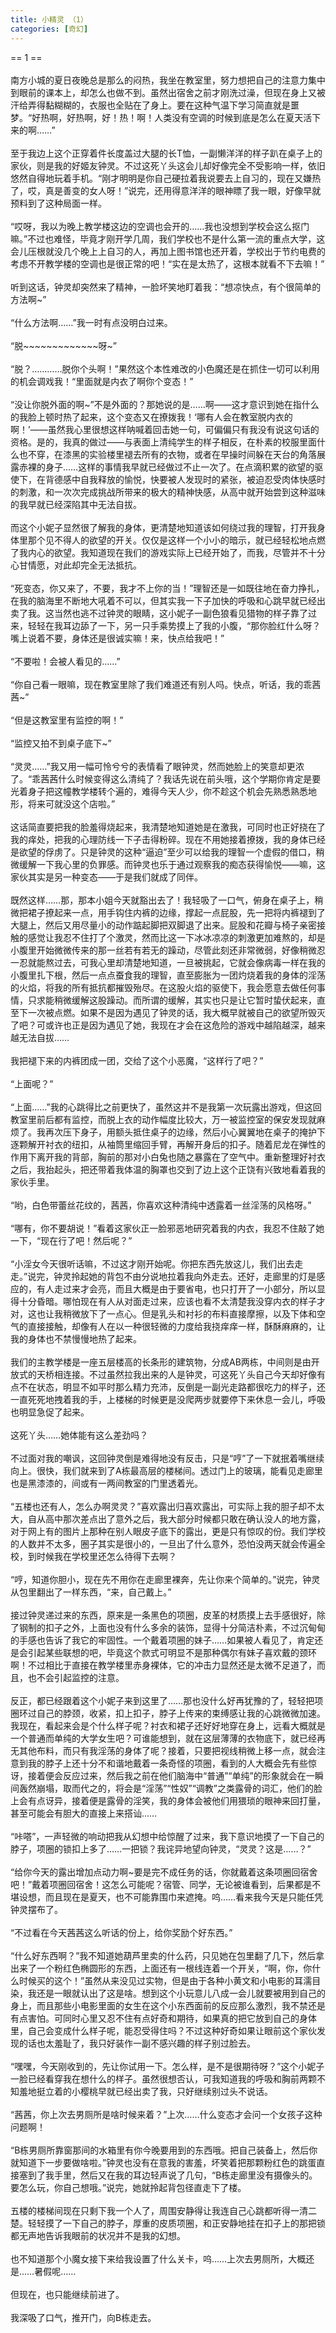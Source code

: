 ```yaml
---
title: 小精灵 （1）
categories: [奇幻]
---
```


== 1 ==<br><br>南方小城的夏日夜晚总是那么的闷热，我坐在教室里，努力想把自己的注意力集中到眼前的课本上，却怎么也做不到。虽然出宿舍之前才刚洗过澡，但现在身上又被汗给弄得黏糊糊的，衣服也全贴在了身上。要在这种气温下学习简直就是噩梦。“好热啊，好热啊，好！热！啊！人类没有空调的时候到底是怎么在夏天活下来的啊……”<br><br>至于我边上这个正穿着件长度盖过大腿的长T恤，一副懒洋洋的样子趴在桌子上的家伙，则是我的好姬友钟灵。不过这死丫头这会儿却好像完全不受影响一样，依旧悠然自得地玩着手机。“刚才明明是你自己硬拉着我说要去上自习的，现在又嫌热了，哎，真是善变的女人呀！”说完，还用得意洋洋的眼神瞟了我一眼，好像早就预料到了这种局面一样。<br><br>“哎呀，我以为晚上教学楼这边的空调也会开的……我也没想到学校会这么抠门嘛。”不过也难怪，毕竟才刚开学几周，我们学校也不是什么第一流的重点大学，这会儿压根就没几个晚上上自习的人，再加上图书馆也还开着，学校出于节约电费的考虑不开教学楼的空调也是很正常的吧！“实在是太热了，这根本就看不下去嘛！”<br><br>听到这话，钟灵却突然来了精神，一脸坏笑地盯着我：“想凉快点，有个很简单的方法啊\~”<br><br>“什么方法啊……”我一时有点没明白过来。<br><br>“脱\~\~\~\~\~\~\~\~\~\~\~\~\~呀\~”<br><br>“脱？…………脱你个头啊！”果然这个本性难改的小色魔还是在抓住一切可以利用的机会调戏我！“里面就是内衣了啊你个变态！”<br><br>“没让你脱外面的啊\~”不是外面的？那她说的是……啊——这才意识到她在指什么的我脸上顿时热了起来，这个变态又在撩拨我！‘哪有人会在教室脱内衣的啊！’——虽然我心里很想这样呐喊着回击她一句，可偏偏只有我没有说这句话的资格。是的，我真的做过——与表面上清纯学生的样子相反，在朴素的校服里面什么也不穿，在漆黑的实验楼里褪去所有的衣物，或者在早操时间躲在天台的角落展露赤裸的身子……这样的事情我早就已经做过不止一次了。在点滴积累的欲望的驱使下，在背德感中自我释放的愉悦，快要被人发现时的紧张，被迫忍受肉体快感时的刺激，和一次次完成挑战所带来的极大的精神快感，从高中就开始尝到这种滋味的我早就已经深陷其中无法自拔。<br><br>而这个小妮子显然很了解我的身体，更清楚地知道该如何绕过我的理智，打开我身体里那个见不得人的欲望的开关。仅仅是这样一个小小的暗示，就已经轻松地点燃了我内心的欲望。我知道现在我们的游戏实际上已经开始了，而我，尽管并不十分心甘情愿，对此却完全无法抵抗。<br><br>“死变态，你又来了，不要，我才不上你的当！”理智还是一如既往地在奋力挣扎，在我的脑海里不断地大吼着不可以，但其实我一下子加快的呼吸和心跳早就已经出卖了我。这当然也逃不过钟灵的眼睛，这小妮子一副色狼看见猎物的样子靠了过来，轻轻在我耳边舔了一下，另一只手乘势摸上了我的小腹，“那你脸红什么呀？嘴上说着不要，身体还是很诚实嘛！来，快点给我吧！”<br><br>“不要啦！会被人看见的……”<br><br>“你自己看一眼嘛，现在教室里除了我们难道还有别人吗。快点，听话，我的乖茜茜\~”<br><br>“但是这教室里有监控的啊！”<br><br>“监控又拍不到桌子底下\~”<br><br>“灵灵……”我又用一幅可怜兮兮的表情看了眼钟灵，然而她脸上的笑意却更浓了。“乖茜茜什么时候变得这么清纯了？我话先说在前头哦，这个学期你肯定是要光着身子把这幢教学楼转个遍的，难得今天人少，你不趁这个机会先熟悉熟悉地形，将来可就没这个店啦。”<br><br>这话简直要把我的脸羞得烧起来，我清楚地知道她是在激我，可同时也正好挠在了我的痒处，把我的心理防线一下子击得粉碎。现在不用她接着撩拨，我的身体已经是欲望的俘虏了。只是钟灵的这种“逼迫”至少可以给我的理智一个虚假的借口，稍微缓解一下我心里的负罪感。而钟灵也乐于通过观察我的痴态获得愉悦——嘛，这家伙其实是另一种变态——于是我们就成了同伴。<br><br>既然这样……那，那本小姐今天就豁出去了！我轻吸了一口气，俯身在桌子上，稍微把裙子撩起来一点，用手钩住内裤的边缘，撑起一点屁股，先一把将内裤褪到了大腿上，然后又用尽量小的动作踮起脚把双脚退了出来。屁股和花瓣与椅子亲密接触的感觉让我忍不住打了个激灵，然而比这一下冰冰凉凉的刺激更加难熬的，却是小腹里开始微微传来的那一丝若有若无的躁动，尽管此刻还非常微弱，好像稍微忍一忍就能熬过去，可我心里却清楚地知道，一旦被挑起，它就会像病毒一样在我的小腹里扎下根，然后一点点蚕食我的理智，直至膨胀为一团灼烧着我的身体的淫荡的火焰，将我的所有抵抗都摧毁殆尽。在这股火焰的驱使下，我会愿意去做任何事情，只求能稍微缓解这股躁动。而所谓的缓解，其实也只是让它暂时蛰伏起来，直至下一次被点燃。如果不是因为遇见了钟灵的话，我大概早就被自己的欲望所毁灭了吧？可或许也正是因为遇见了她，我现在才会在这危险的游戏中越陷越深，越来越无法自拔……<br><br>我把褪下来的内裤团成一团，交给了这个小恶魔，“这样行了吧？”<br><br>“上面呢？”<br><br>“上面……”我的心跳得比之前更快了，虽然这并不是我第一次玩露出游戏，但这回教室里前后都有监控，而脱上衣的动作幅度比较大，万一被监控室的保安发现就麻烦了。我再次压下身子，用额头抵住桌子的边缘，然后小心翼翼地在桌子的掩护下逐颗解开衬衣的纽扣，从袖筒里缩回手臂，再解开身后的扣子。随着尼龙在弹性的作用下离开我的背部，胸前的那对小白兔也随之暴露在了空气中。重新整理好衬衣之后，我抬起头，把还带着我体温的胸罩也交到了边上这个正饶有兴致地看着我的家伙手里。<br><br>“哟，白色带蕾丝花纹的，茜茜，你喜欢这种清纯中透露着一丝淫荡的风格呀。”<br><br>“哪有，你不要胡说！”看着这家伙正一脸邪恶地研究着我的内衣，我忍不住敲了她一下，“现在行了吧！然后呢？”<br><br>“小淫女今天很听话嘛，不过这才刚开始呢。你把东西先放这儿，我们出去走走。”说完，钟灵拎起她的背包不由分说地拉着我向外走去。还好，走廊里的灯是感应的，有人走过来才会亮，而且大概是由于要省电，也只打开了一小部分，所以显得十分昏暗。哪怕现在有人从对面走过来，应该也看不太清楚我没穿内衣的样子才对，这也让我稍微放下了一点心。但是乳头和衬衫的布料直接摩擦，以及下体和空气的直接接触，却像有人在以一种很轻微的力度给我挠痒痒一样，酥酥麻麻的，让我的身体也不禁慢慢地热了起来。<br><br>我们的主教学楼是一座五层楼高的长条形的建筑物，分成AB两栋，中间则是由开放式的天桥相连接。不过虽然拉我出来的人是钟灵，可这死丫头自己今天却好像有点不在状态，明显不如平时那么精力充沛，反倒是一副光走路都很吃力的样子，还一直死死地拽着我的手，上楼梯的时候更是没爬两步就要停下来休息一会儿，呼吸也明显急促了起来。<br><br>这死丫头……她体能有这么差劲吗？<br><br>不过面对我的嘲讽，这回钟灵倒是难得地没有反击，只是“哼”了一下就抿着嘴继续向上。很快，我们就来到了A栋最高层的楼梯间。透过门上的玻璃，能看见走廊里也是黑漆漆的，间或有一两间教室的门里透着光。<br><br>“五楼也还有人，怎么办啊灵灵？”喜欢露出归喜欢露出，可实际上我的胆子却不太大，自从高中那次差点出了意外之后，我大部分时候都只敢在确认没人的地方露，对于网上有的图片上那种在别人眼皮子底下的露出，更是只有惊叹的份。我们学校的人数并不太多，圈子其实是很小的，一旦出了什么意外，恐怕没两天就会传遍全校，到时候我在学校里还怎么待得下去啊？<br><br>“哼，知道你胆小，现在先不用你在走廊里裸奔，先让你来个简单的。”说完，钟灵从包里翻出了一样东西，“来，自己戴上。”<br><br>接过钟灵递过来的东西，原来是一条黑色的项圈，皮革的材质摸上去手感很好，除了钢制的扣子之外，上面也没有什么多余的装饰，显得十分简洁朴素，不过沉甸甸的手感也告诉了我它的牢固性。一个戴着项圈的妹子……如果被人看见了，肯定还是会引起某些联想的吧，毕竟这个款式可明显不是那种偶尔有妹子喜欢戴的颈环啊！不过相比于直接在教学楼里赤身裸体，它的冲击力显然还是太微不足道了，而且，也不会引起监控的注意。<br><br>反正，都已经跟着这个小妮子来到这里了……那也没什么好再犹豫的了，轻轻把项圈环过自己的脖颈，收紧，扣上扣子，脖子上传来的束缚感让我的心跳微微加速。我现在，看起来会是个什么样子呢？衬衣和裙子还好好地穿在身上，远看大概就是一个普通而单纯的大学女生吧？可谁能想到，就在这层薄薄的衣物底下，就已经再无其他布料，而只有我淫荡的身体了呢？接着，只要把视线稍微上移一点，就会注意到我的脖子上还十分不和谐地戴着一条奇怪的项圈，看到的人大概会先有些惊讶，接着便会反应过来，然后我之前在他们脑海中“普通”“单纯”的形象就会在一瞬间轰然崩塌，取而代之的，将会是“淫荡”“性奴”“调教”之类露骨的词汇，他们的脸上会有点讶异，接着便是露骨的淫笑，我的身体会被他们用猥琐的眼神来回打量，甚至可能会有胆大的直接上来搭讪……<br><br>“咔嗒”，一声轻微的响动把我从幻想中给惊醒了过来，我下意识地摸了一下自己的脖子，项圈的锁扣上多了……一把锁？我诧异地望向钟灵，“灵灵？这是……？”<br><br>“给你今天的露出增加点动力啊\~要是完不成任务的话，你就戴着这条项圈回宿舍吧！”戴着项圈回宿舍！这怎么可能呢？宿管、同学，无论被谁看到，后果都是不堪设想，而且现在是夏天，也不可能靠围巾来遮掩。呜……看来我今天是只能任凭钟灵摆布了。<br><br>“不过看在今天茜茜这么听话的份上，给你奖励个好东西。”<br><br>“什么好东西啊？”我不知道她葫芦里卖的什么药，只见她在包里翻了几下，然后拿出来了一个粉红色椭圆形的东西，上面还有一根线连着一个开关，“啊，你，你什么时候买的这个！”虽然从来没见过实物，但是由于各种小黄文和小电影的耳濡目染，我还是一眼就认出了这是啥。想到这个小玩意儿八成一会儿就要被用到自己的身上，而且那些小电影里面的女生在这个小东西面前的反应那么激烈，我不禁还是有点害怕。可同时心里又忍不住有点好奇和期待，如果真的把它放到自己的身体里，自己会变成什么样子呢，能忍受得住吗？不过这种好奇如果让眼前这个家伙发现的话也太羞耻了，我只好装作一副不感兴趣的样子别过脸去。<br><br>“嘿嘿，今天刚收到的，先让你试用一下。怎么样，是不是很期待呀？”这个小妮子一脸已经看穿我在想什么的样子。虽然很想否认，可我知道我的呼吸和胸前两颗不知羞地挺立着的小樱桃早就已经出卖了我，只好继续别过头不说话。<br><br>“茜茜，你上次去男厕所是啥时候来着？”上次……什么变态才会问一个女孩子这种问题啊！<br><br>“B栋男厕所靠窗那间的水箱里有你今晚要用到的东西哦。把自己装备上，然后你就知道下一步要做啥啦。”钟灵也没有在意我的害羞，坏笑着把那颗粉红色的跳蛋直接塞到了我手里，然后又在我的耳边轻声说了几句，“B栋走廊里没有摄像头的。要怎么玩，你自己想哦。”说完，她就拎起背包径直走下了楼。<br><br>五楼的楼梯间现在只剩下我一个人了，周围安静得让我连自己心跳都听得一清二楚。轻轻摸了一下自己的脖子，厚重的皮质项圈，和正安静地挂在扣子上的那把锁都无声地告诉我眼前的状况并不是我的幻想。<br><br>也不知道那个小魔女接下来给我设置了什么关卡，呜……上次去男厕所，大概还是……暑假呢……<br><br>但现在，也只能继续前进了。<br><br>我深吸了口气，推开门，向B栋走去。